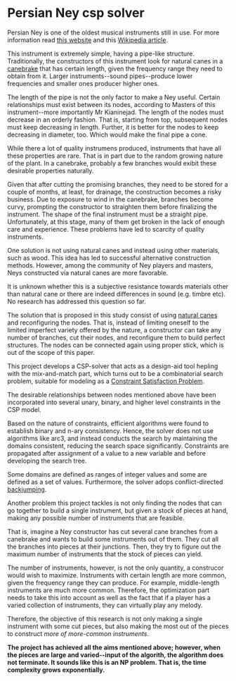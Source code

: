 # Persian Ney csp solver

Persian Ney is one of the oldest musical instruments still in use. For more information  read [this website](https://www.persianney.com/) and this [Wikipedia article](https://en.wikipedia.org/wiki/Ney).

This instrument is extremely simple, having a pipe-like structure. Traditionally, the constructors of this instrument look for natural canes in a [canebrake](https://en.wikipedia.org/wiki/Canebrake) that has certain length, given the frequency range they need to obtain from it. Larger instruments--sound pipes--produce lower frequencies and smaller ones producer higher ones.

The length of the pipe is not the only factor to make a Ney useful. Certain relationships must exist between its nodes, according to Masters of this instrument--more importantly Mr Kianinejad. The length of the nodes must decrease in an orderly fashion. That is, starting from top, subsequent nodes must keep decreasing in length. Further, it is better for the nodes to keep decreasing in diameter, too. Which would make the final pipe a cone.

While there a lot of quality instrumens produced, instruments that have all these properties are rare. That is in part due to the random growing nature of the plant. In a canebrake, probably a few branches would exibit these desirable properties naturally.

Given that after cutting the promising branches, they need to be stored for a couple of months, at least, for drainage, the construction becomes a risky business. Due to exposure to wind in the canebrake, branches become curvy, prompting the constructor to straighten them before finalizing the instrument. The shape of the final instrument must be a straight pipe. Unfortunately, at this stage, many of them get broken in the lack of enough care and experience. These problems have led to scarcity of quality instruments.

One solution is not using natural canes and instead using other materials, such as wood. This idea has led to successful alternative construction methods. However, among the community of Ney players and masters, Neys constructed via natural canes are more favorable.

It is unknown whether this is a subjective resistance towards materials other than natural cane or there are indeed differences in sound (e.g. timbre etc). No research has addressed this question so far.

The solution that is proposed in this study consist of using [natural canes](https://en.wikipedia.org/wiki/Arundo_donax) and reconfiguring the nodes. That is, instead of limiting oneself to the limited imperfect variety offered by the nature, a constructor can take any number of branches, cut their nodes, and reconfigure them to build perfect structures. The nodes can be connected again using proper stick, which is out of the scope of this paper.

This project develops a CSP-solver that acts as a design-aid tool hepling with the mix-and-match part, which turns out to be a combinatorial search problem, suitable for modeling as a [Constraint Satisfaction Problem](https://en.wikipedia.org/wiki/Constraint_satisfaction_problem). 

The desirable relationships between nodes mentioned above have been incorporated into
several unary, binary, and higher level constraints in the CSP model.

Based on the nature of constraints, efficient algorithms were found to establish binary and n-ary consistency. Hence, the solver does not use algorithms like
arc3, and instead conducts the search by maintaining the domains consistent, reducing the search space significantly. Constraints are propagated after assignment of a value to a new variable and before developing the search tree.

Some domains are defined as ranges of integer values and some are defined as a set of values. Furthermore, the solver adops conflict-directed [backjumping](https://en.wikipedia.org/wiki/Backjumping).

Another problem this project tackles is not only finding the nodes that can go together to build a single instrument, but given a stock of pieces at hand, making any possible number of instruments that are feasible.

That is, imagine a Ney constructor has cut several cane branches from a canebrake and wants to build some instruments out of them. They cut all the branches into pieces at their junctions. Then, they try to figure out the maximum number of instruments that the stock of pieces can yield.

The number of instruments, however, is not the only quantity, a construcor would wish to maximize. Instruments with certain length are more common, given the frequency range they can produce. For example, middle-length instruments are much more common. Therefore, the optimization part needs to take this into account as well as the fact that if a player has a varied collection of instruments, they can virtually play any melody.

Therefore, the objective of this research is not only making a single instrument with some cut pieces, but also making the most out of the pieces to construct *more of more-common instruments*.

**The project has achieved all the aims mentioned above; however, when the pieces are large and varied--input of the algorith, the algorithm does not terminate. It sounds like this is an NP problem. That is, the time complexity grows exponentially.**